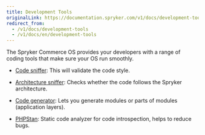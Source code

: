 ```yaml
---
title: Development Tools
originalLink: https://documentation.spryker.com/v1/docs/development-tools
redirect_from:
  - /v1/docs/development-tools
  - /v1/docs/en/development-tools
---
```


The Spryker Commerce OS provides your developers with a range of coding tools that make sure your OS run smoothly.

- [Code sniffer](/docs/scos/dev/features/201811.0/sdk/development-tools/code-sniffer): This will validate the code style.

- [Architecture sniffer](/docs/scos/dev/features/201811.0/sdk/development-tools/architecture-sn): Checks whether the code follows the Spryker architecture.

- [Code generator](/docs/scos/dev/features/201811.0/sdk/code-generator): Lets you generate modules or parts of modules (application layers).

- [PHPStan](https://documentation.spryker.com/v1/docs/phpstan-201903): Static code analyzer for code introspection, helps to reduce bugs.

<!--
**See also:**

* Learn about Collector
* Learn about Event
* Learn about File System
* Learn about Queue
* Learn about Zed API
* Learn about Data Feed module
* Learn about Error Handler
* Learn about Flysystem
* Check out our modules
* Learn about Installer
* Install Spryker from the recipe files
* Learn how to use Logger
* Learn about Sequence Number module
* Learn about Touch
* Handle Zed requests
-->
